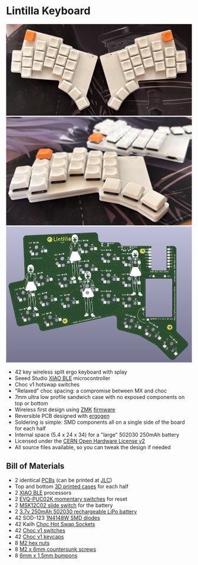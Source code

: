 # Lintilla Keyboard

![Lintilla Keyboard](images/lintilla-keyboard.jpg)
![Lintilla side view](images/lintilla-side-view.jpg)
![Lintilla PCB](images/pcb-lintilla.jpg)

- 42 key wireless split ergo keyboard with splay
- Seeed Studio [XIAO BLE][xiao] microcontroller
- Choc v1 hotswap switches
- "Relaxed" choc spacing: a compromise between MX and choc
- 7mm ultra low profile sandwich case with no exposed components on top or bottom
- Wireless first design using [ZMK][zmk] [firmware][firmware]
- Reversible PCB designed with [ergogen][ergogen]
- Soldering is simple: SMD components all on a single side of the board for each half
- Internal space (5.4 x 24 x 34) for a "large" 502030 250mAh battery
- Licensed under the [CERN Open Hardware License v2][ohl]
- All source files available, so you can tweak the design if needed

## Bill of Materials

- 2 identical [PCBs][pcb] (can be printed at [JLC][jlc])
- Top and bottom [3D printed cases][case] for each half
- 2 [XIAO BLE][xiao] processors
- 2 [EVQ-PUC02K momentary switches][reset] for reset
- 2 [MSK12C02 slide switch][power] for the battery
- 2 [3.7v 250mAh 502030 rechargeable LiPo battery][battery]
- 42 SOD-123 [1N4148W SMD diodes][diodes]
- 42 Kailh [Choc Hot Swap Sockets][sockets]
- 42 [Choc v1 switches][switches]
- 42 [Choc v1 keycaps][keycaps]
- 8 [M2 hex nuts][hexnuts]
- 8 [M2 x 6mm countersunk screws][screws]
- 8 [6mm x 1.5mm bumpons][bumpons]

[battery]: https://ydlbattery.com/products/3-7v-250mah-502030-lithium-polymer-ion-battery
[bumpons]: https://www.walmart.com/ip/Small-Door-Bumpers-Self-Adhesive-Clear-Rubber-Feet-Tiny-Bumpons-1-4-Diameter-X-1-16-Thick-100-Pack-u2026/2377364014
[case]: cases/
[diodes]: https://splitkb.com/collections/keyboard-parts/products/smd-diodes
[ergogen]: https://ergogen.xyz
[firmware]: https://github.com/ctranstrum/lintilla/tree/zmk
[hexnuts]: https://www.getfpv.com/m2-black-metal-hex-nut-set-of-8.html
[jlc]: https://jlcpcb.com
[keycaps]: https://lowprokb.ca/collections/keycaps/products/mbk-low-profile-pbt-blank-keycaps
[ohl]: LICENSE.txt
[pcb]: pcb/lintilla-gerbers.zip
[power]: https://www.lcsc.com/product-detail/Toggle-Switches_SHOU-HAN-MSK12C02_C431540.html
[reset]: https://www.digikey.com/en/products/detail/panasonic-electronic-components/EVQ-PUC02K/286336
[screws]: https://monsterbolts.com/products/mach-phil-flat-a2-m2?variant=21222571802707
[sockets]: https://lowprokb.ca/collections/parts/products/kalih-choc-hot-swap-sockets
[switches]: https://lowprokb.ca/collections/switches/products/ambients-silent-choc-switches
[xiao]: https://wiki.seeedstudio.com/XIAO_BLE/
[zmk]: https://zmk.dev
